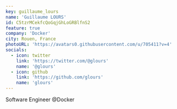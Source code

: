 ```yaml
---
key: guillaume_lours
name: 'Guillaume LOURS'
id: C5tzrMCekfcQoGqjGhLoGRBlfnS2
feature: true
company: 'Docker'
city: Rouen, France
photoURL: 'https://avatars0.githubusercontent.com/u/705411?v=4'
socials:
  - icon: twitter
    link: 'https://twitter.com/@glours'
    name: '@glours'
  - icon: github
    link: 'https://github.com/glours'
    name: 'glours'
---
```


Software Engineer @Docker

